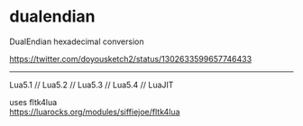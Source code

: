 # dualendian
DualEndian hexadecimal conversion

https://twitter.com/doyousketch2/status/1302633599657746433

---

Lua5.1 // Lua5.2 // Lua5.3 // Lua5.4 // LuaJIT  

uses fltk4lua  
https://luarocks.org/modules/siffiejoe/fltk4lua
